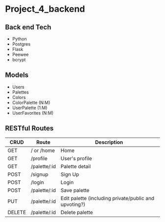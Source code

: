 # Project_4_backend

## Back end Tech
* Python
* Postgres
* Flask
* Peewee
* bcrypt

## Models
* Users
* Palettes
* Colors
* ColorPalette (N:M)
* UserPalette (1:M)
* UserFavorites (N:M)

## RESTful Routes
CRUD | Route | Description
----|----|------
GET | / or /home | Home
GET | /profile | User's profile
GET | /palette/:id | Palette detail
POST | /signup | Sign Up
POST | /login | Login
POST | /palette/:id | Save palette
PUT | /palette/:id | Edit palette (including private/public and upvoting?)
DELETE | /palette/:id | Delete palette